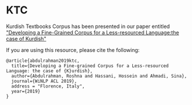 # KTC
Kurdish Textbooks Corpus has been presented in our paper entitled ["Developing a Fine-Grained Corpus for a Less-resourced Language:the case of Kurdish"](https://arxiv.org/pdf/1909.11467.pdf)

If you are using this resource, please cite the following: 

~~~
@article{abdulrahman2019ktc,
  title={Developing a Fine-grained Corpus for a Less-resourced Language: the case of {K}urdish},
  author={Abdulrahman, Roshna and Hassani, Hossein and Ahmadi, Sina},
  journal={WiNLP ACL 2019},
  address = "Florence, Italy",
  year={2019}
}
~~~
